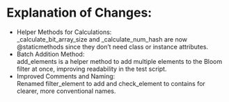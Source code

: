 # Explanation of Changes:
<ul>
  
  <li>Helper Methods for Calculations:</li>
        _calculate_bit_array_size and _calculate_num_hash are now @staticmethods since they don’t need class or instance attributes.
  
  <li>Batch Addition Method:</li>
        add_elements is a helper method to add multiple elements to the Bloom filter at once, improving readability in the test script.
  
  <li>Improved Comments and Naming:</li>
        Renamed filter_element to add and check_element to contains for clearer, more conventional names.

</ul>
